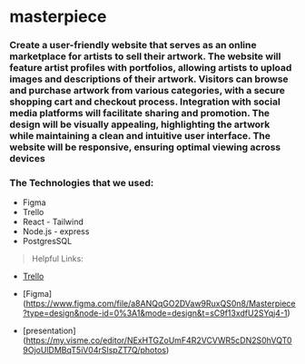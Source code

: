 # masterpiece

### Create a user-friendly website that serves as an online marketplace for artists to sell their artwork. The website will feature artist profiles with portfolios, allowing artists to upload images and descriptions of their artwork. Visitors can browse and purchase artwork from various categories, with a secure shopping cart and checkout process. Integration with social media platforms will facilitate sharing and promotion. The design will be visually appealing, highlighting the artwork while maintaining a clean and intuitive user interface. The website will be responsive, ensuring optimal viewing across devices



### The Technologies that we used:

+ Figma
+ Trello
+ React - Tailwind
+ Node.js - express
+ PostgresSQL


> Helpful Links:

- [Trello](https://trello.com/b/nVGUPRoO/masterpiece)

- [Figma] (https://www.figma.com/file/a8ANQqGO2DVaw9RuxQS0n8/Masterpiece?type=design&node-id=0%3A1&mode=design&t=sC9f13xdfU2SYqj4-1)

- [presentation] (https://my.visme.co/editor/NExHTGZoUmF4R2VCVWR5cDN2S0hVQT09OjoUlDMBqT5iV04rSIspZT7Q/photos)
